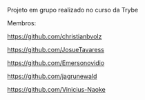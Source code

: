 Projeto em grupo realizado no curso da Trybe

Membros: 

https://github.com/christianbvolz

https://github.com/JosueTavaress

https://github.com/Emersonovidio

https://github.com/jagrunewald

https://github.com/Vinicius-Naoke